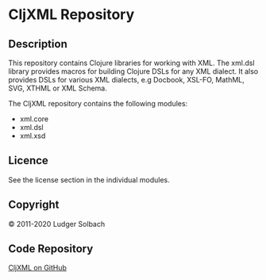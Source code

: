 CljXML Repository
=================

Description
-----------
This repository contains Clojure libraries for working with XML.
The xml.dsl library provides macros for building Clojure DSLs for any XML
dialect. It also provides DSLs for various XML dialects, e.g Docbook,
XSL-FO, MathML, SVG, XTHML or XML Schema.

The CljXML repository contains the following modules:
* xml.core
* xml.dsl
* xml.xsd

Licence
-------
See the license section in the individual modules.

Copyright
---------
© 2011-2020 Ludger Solbach

Code Repository
---------------
[CljXML on GitHub](https://github.com/lsolbach/CljXML)
